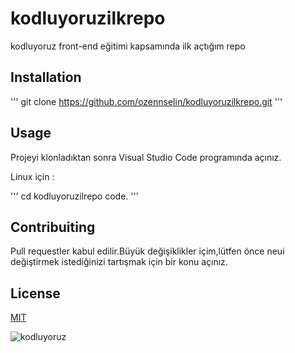 # kodluyoruzilkrepo
kodluyoruz front-end eğitimi kapsamında ilk açtığım repo

## Installation

'''
git clone https://github.com/ozennselin/kodluyoruzilkrepo.git
'''

## **Usage**

Projeyi klonladıktan sonra Visual Studio Code programında açınız.

Linux için :

'''
cd kodluyoruzilrepo code.
'''

## **Contribuiting**
Pull requestler kabul edilir.Büyük değişiklikler içim,lütfen önce neui değiştirmek istediğinizi tartışmak için bir konu açınız.

## **License** ##
[MIT](https://choosealicense.com/licenses/mit/)

![kodluyoruz](https://kodluyoruz.org/wp-content/uploads/2022/05/kodluyoruz_yatay_slogan-960x111.png)
